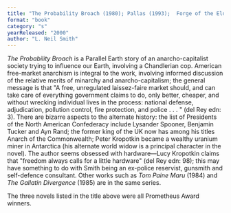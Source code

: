 ```yaml
---
title: "The Probability Broach (1980); Pallas (1993);  Forge of the Elders (2000)"
format: "book"
category: "s"
yearReleased: "2000"
author: "L. Neil Smith"
---
```

_The Probability Broach_ is a Parallel Earth story of an anarcho-capitalist society trying to influence our Earth, involving a Chandlerian cop. American free-market anarchism is integral to the work, involving informed discussion of the relative merits of minarchy and anarcho-capitalism;  the general message is that "A free, unregulated laissez-faire market should,  and can take care of everything government claims to do, only better, cheaper,  and without wrecking individual lives in the process: national defense,  adjudication, pollution control, fire protection, and police . . . " (del Rey  edn: 3). There are bizarre aspects to the alternate history: the list of Presidents of the North American Confederacy include Lysander Spooner, Benjamin Tucker and Ayn Rand; the former king of the UK now has among his titles Anarch of the  Commonwealth; Peter Kropotkin became a wealthy uranium miner in Antarctica (his alternate world widow is a principal character in the novel). The author seems obsessed with hardware—Lucy Kropotkin claims that  "freedom always calls for a little hardware" (del Rey edn: 98); this may have something to do with Smith being an ex-police reservist, gunsmith and self-defence consultant. Other works such as _Tom Paine Maru_ (1984) and _The Gallatin Divergence_ (1985) are in the same series.

The three novels listed in the title above were all Prometheus Award winners. 
